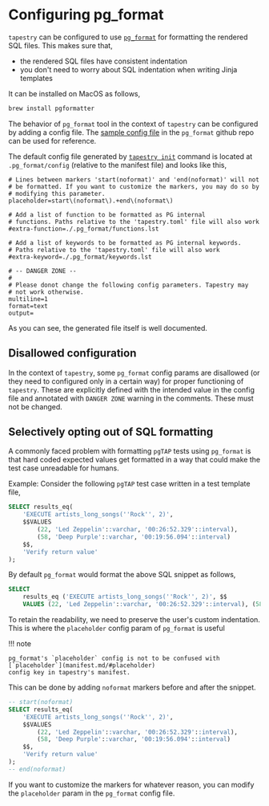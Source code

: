 # Configuring pg_format

`tapestry` can be configured to use [`pg_format`]() for formatting the
rendered SQL files. This makes sure that,

* the rendered SQL files have consistent indentation
* you don't need to worry about SQL indentation when writing Jinja
  templates

It can be installed on MacOS as follows,

```bash
brew install pgformatter
```

The behavior of `pg_format` tool in the context of `tapestry` can be
configured by adding a config file. The [sample config
file](https://github.com/darold/pgFormatter/blob/master/doc/pg_format.conf.sample)
in the `pg_format` github repo can be used for reference.

The default config file generated by [`tapestry
init`](commands.md/#init) command is located at `.pg_format/config`
(relative to the manifest file) and looks like this,

```config
# Lines between markers 'start(noformat)' and 'end(noformat)' will not
# be formatted. If you want to customize the markers, you may do so by
# modifying this parameter.
placeholder=start\(noformat\).+end\(noformat\)

# Add a list of function to be formatted as PG internal
# functions. Paths relative to the 'tapestry.toml' file will also work
#extra-function=./.pg_format/functions.lst

# Add a list of keywords to be formatted as PG internal keywords.
# Paths relative to the 'tapestry.toml' file will also work
#extra-keyword=./.pg_format/keywords.lst

# -- DANGER ZONE --
#
# Please donot change the following config parameters. Tapestry may
# not work otherwise.
multiline=1
format=text
output=
```

As you can see, the generated file itself is well documented.

## Disallowed configuration

In the context of `tapestry`, some `pg_format` config params are
disallowed (or they need to configured only in a certain way) for
proper functioning of `tapestry`. These are explicitly defined with
the intended value in the config file and annotated with `DANGER ZONE`
warning in the comments. These must not be changed.

## Selectively opting out of SQL formatting

A commonly faced problem with formatting `pgTAP` tests using
`pg_format` is that hard coded expected values get formatted in a way
that could make the test case unreadable for humans.

Example: Consider the following `pgTAP` test case written in a test
template file,

```sql
SELECT results_eq(
    'EXECUTE artists_long_songs(''Rock'', 2)',
    $$VALUES
        (22, 'Led Zeppelin'::varchar, '00:26:52.329'::interval),
        (58, 'Deep Purple'::varchar, '00:19:56.094'::interval)
    $$,
    'Verify return value'
);
```

By default `pg_format` would format the above SQL snippet as follows,

```sql
SELECT
    results_eq ('EXECUTE artists_long_songs(''Rock'', 2)', $$
    VALUES (22, 'Led Zeppelin'::varchar, '00:26:52.329'::interval), (58, 'Deep Purple'::varchar, '00:19:56.094'::interval) $$, 'Verify return value');
```

To retain the readability, we need to preserve the user's custom
indentation. This is where the `placeholder` config param of
`pg_format` is useful

!!! note

    pg_format's `placeholder` config is not to be confused with [`placeholder`](manifest.md/#placeholder)
    config key in tapestry's manifest.

This can be done by adding `noformat` markers before and after the
snippet.

```sql
-- start(noformat)
SELECT results_eq(
    'EXECUTE artists_long_songs(''Rock'', 2)',
    $$VALUES
        (22, 'Led Zeppelin'::varchar, '00:26:52.329'::interval),
        (58, 'Deep Purple'::varchar, '00:19:56.094'::interval)
    $$,
    'Verify return value'
);
-- end(noformat)
```

If you want to customize the markers for whatever reason, you can
modify the `placeholder` param in the `pg_format` config file.
